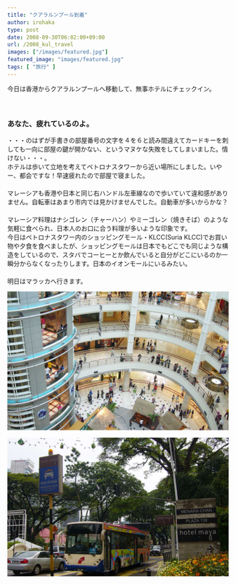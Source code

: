 ```yaml
---
title: "クアラルンプール到着"
author: irohaka
type: post
date: 2008-09-30T06:02:00+09:00
url: /2008_kul_travel
images: ["/images/featured.jpg"]
featured_image: "images/featured.jpg"
tags: [ "旅行" ]
---
```


今日は香港からクアラルンプールへ移動して、無事ホテルにチェックイン。 
<!--more-->
　  
### あなた、疲れているのよ。
・・・のはずが手書きの部屋番号の文字を４を６と読み間違えてカードキーを刺しても一向に部屋の鍵が開かない、というマヌケな失敗をしてしまいました。情けない・・・。  
ホテルは歩いて立地を考えてペトロナスタワーから近い場所にしました。いやー、都会ですな！早速疲れたので部屋で寝ました。  
　  
マレーシアも香港や日本と同じ右ハンドル左車線なので歩いていて違和感がありません。自転車はあまり市内では見かけませんでした。自動車が多いからかな？  
　  
マレーシア料理はナシゴレン（チャーハン）やミーゴレン（焼きそば）のような気軽に食べられ、日本人のお口に合う料理が多いような印象です。  
今日はペトロナスタワー内のショッピングモール・KLCC(Suria KLCC)でお買い物や夕食を食べましたが、ショッピングモールは日本でもどこでも同じような構造をしているので、スタバでコーヒーとか飲んでいると自分がどこにいるのか一瞬分からなくなったりします。日本のイオンモールにいるみたい。  
　  
明日はマラッカへ行きます。


![もうこれ何処かわからないな・・・。](images/2008_09kul_01.jpg)  

![左側通行は落ち着く。](images/2008_09kul_02.jpg)  